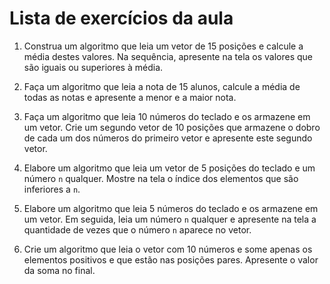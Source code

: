 # Lista de exercícios da aula

1. Construa um algoritmo que leia um vetor de 15 posições e calcule a média destes valores. Na sequência, apresente na tela os valores que são iguais ou superiores à média.

2. Faça um algoritmo que leia a nota de 15 alunos, calcule a média de todas as notas e apresente a menor e a maior nota.

3. Faça um algoritmo que leia 10 números do teclado e os armazene em um vetor. Crie um segundo vetor de 10 posições que armazene o dobro de cada um dos números do primeiro vetor e apresente este segundo vetor.

4. Elabore um algoritmo que leia um vetor de 5 posições do teclado e um número `n` qualquer. Mostre na tela o índice dos elementos que são inferiores a `n`.

5. Elabore um algoritmo que leia 5 números do teclado e os armazene em um vetor. Em seguida, leia um número `n` qualquer e apresente na tela a quantidade de vezes que o número `n` aparece no vetor.

6. Crie um algoritmo que leia o vetor com 10 números e some apenas os elementos positivos e que estão nas posições pares. Apresente o valor da soma no final.